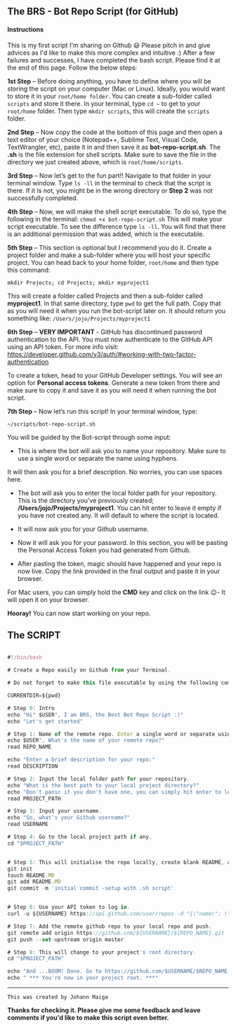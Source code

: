 The BRS - Bot Repo Script (for GitHub)
------------

#### Instructions

This is my first script I'm sharing on Github 😃 Please pitch in and give advices as I'd like to make this more complex and intuitive :)
After a few failures and successes, I have completed the bash script. Please find it at the end of this page. Follow the below steps:

**1st Step** – Before doing anything, you have to define where you will be storing the script on your computer (Mac or Linux).
Ideally, you would want to store it in your `root/home folder`. You can create a sub-folder called `scripts` and store it there. In your terminal, type `cd ~` to get to your `root/home` folder. Then type `mkdir scripts`, this will create the `scripts` folder.

**2nd Step** – Now copy the code at the bottom of this page and then open a text editor of your choice (Notepad++, Sublime Text, Visual Code, TextWrangler, etc), paste it in and then save it as **bot-repo-script.sh**. The **.sh** is the file extension for shell scripts. Make sure to save the file in the directory we just created above, which is `root/home/scripts`.

**3rd Step** – Now let’s get to the fun part!! Navigate to that folder in your terminal window.
Type `ls -ll` in the terminal to check that the script is there. If it Is not, you might be in the wrong directory or **Step 2** was not successfully completed.

**4th Step** – Now, we will make the shell script executable. To do so, type the following in the terminal: `chmod +x bot-repo-script.sh` This will make your script executable. To see the difference type `ls -ll`. You will find that there is an additional permission that was added, which is the executable.

**5th Step** – This section is optional but I recommend you do it.
Create a project folder and make a sub-folder where you will host your specific project.
You can head back to your home folder, `root/home` and then type this command:

`mkdir Projects; cd Projects; mkdir myproject1`

This will create a folder called Projects and then a sub-folder called **myproject1**.
In that same directory, type `pwd` to get the full path. Copy that as you will need it when you run the bot-script later on.
It should return you something like: `/Users/jojo/Projects/myproject1`

**6th Step** – **VERY IMPORTANT** - GitHub has discontinued password authentication to the API. You must now authenticate to the GitHub API using an API token. For more info visit: https://developer.github.com/v3/auth/#working-with-two-factor-authentication

To create a token, head to your GitHub Developer settings. You will see an option for **Personal access tokens**. Generate a new token from there and make sure to copy it and save it as you will need it when running the bot script.

**7th Step** – Now let’s run this script! In your terminal window, type:

 `~/scripts/bot-repo-script.sh`

You will be guided by the Bot-script through some input:

* This is where the bot will ask you to name your repository. Make sure to use a single word or separate the name using hyphens.

It will then ask you for a brief description. No worries, you can use spaces here.  

* The bot will ask you to enter the local folder path for your repository. This is the directory you’ve previously created; **/Users/jojo/Projects/myproject1**. You can hit enter to leave it empty if you have not created any. It will default to where the script is located.

* It will now ask you for your Github username.

* Now it will ask you for your password. In this section, you will be pasting the Personal Access Token you had generated from Github.

* After pasting the token, magic should have happened and your repo is now live.
Copy the link provided in the final output and paste it in your browser.

For Mac users, you can simply hold the **CMD** key and click on the link 😉- It will open it on your browser.

**Hooray!** You can now start working on your repo.



The SCRIPT
----------

```js

#!/bin/bash

# Create a Repo easily on Github from your Terminal.

# Do not forget to make this file executable by using the following command: chmod +x <<filename.sh>>

CURRENTDIR=${pwd}

# Step 0: Intro
echo "Hi" $USER", I am BRS, the Best Bot Repo Script :)"
echo "Let's get started"

# Step 1: Name of the remote repo. Enter a single word or separate using hyphens.
echo $USER", What's the name of your remote repo?"
read REPO_NAME

echo "Enter a brief description for your repo:"
read DESCRIPTION

# Step 2: Input the local folder path for your repository.
echo "What is the best path to your local project directory?"
echo "Don't panic if you don't have one, you can simply hit enter to leave it empty :)"
read PROJECT_PATH

# Step 3: Input your username.
echo "So, what's your Github username?"
read USERNAME

# Step 4: Go to the local project path if any.
cd "$PROJECT_PATH"


# Step 5: This will initialise the repo locally, create blank README, add and commit.
git init
touch README.MD
git add README.MD
git commit -m 'initial commit -setup with .sh script'


# Step 6: Use your API token to log in.
curl -u ${USERNAME} https://api.github.com/user/repos -d "{\"name\": \"${REPO_NAME}\", \"description\": \"${DESCRIPTION}\"}"

# Step 7: Add the remote github repo to your local repo and push.
git remote add origin https://github.com/${USERNAME}/${REPO_NAME}.git
git push --set-upstream origin master

# Step 8: This will change to your project's root directory.
cd "$PROJECT_PATH"

echo "And ...BOOM! Done. Go to https://github.com/$USERNAME/$REPO_NAME to see your new repo :D Enjoy your Coding." $USER 
echo " *** You're now in your project root. ***"

```
----------

`This was created by Johann Maiga`

**Thanks for checking it. Please give me some feedback and leave comments if you'd like to make this script even better.**
